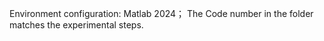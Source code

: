 Environment configuration: Matlab 2024；
The Code number in the folder matches the experimental steps.
